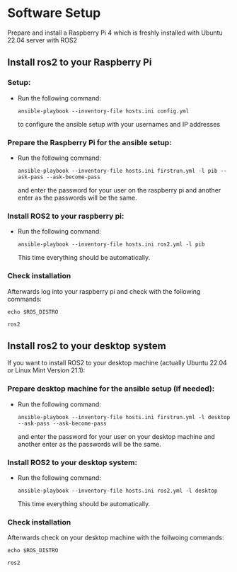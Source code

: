 # Software Setup

Prepare and install a Raspberry Pi 4 which is freshly installed with Ubuntu 22.04 server with ROS2

## Install ros2 to your Raspberry Pi

### Setup:

- Run the following command:

  ```ansible-playbook --inventory-file hosts.ini config.yml```

  to configure the ansible setup with your usernames and IP addresses

### Prepare the Raspberry Pi for the ansible setup:

- Run the following command:
  
  ```ansible-playbook --inventory-file hosts.ini firstrun.yml -l pib --ask-pass --ask-become-pass```

  and enter the password for your user on the raspberry pi and another enter as the passwords will be the same.

### Install ROS2 to your raspberry pi:

- Run the following command:

  ```ansible-playbook --inventory-file hosts.ini ros2.yml -l pib```

  This time everything should be automatically.

### Check installation

Afterwards log into your raspberry pi and check with the following commands:

  ```echo $ROS_DISTRO```

  ```ros2```

## Install ros2 to your desktop system

If you want to install ROS2 to your desktop machine (actually Ubuntu 22.04 or Linux Mint Version 21.1):

### Prepare desktop machine for the ansible setup (if needed):

- Run the following command:

  ```ansible-playbook --inventory-file hosts.ini firstrun.yml -l desktop --ask-pass --ask-become-pass```

  and enter the password for your user on your desktop machine and another enter as the passwords will be the same.

### Install ROS2 to your desktop system:

- Run the following command:

  ```ansible-playbook --inventory-file hosts.ini ros2.yml -l desktop```

  This time everything should be automatically.

### Check installation

Afterwards check on your desktop machine with the follwoing commands:

  ```echo $ROS_DISTRO```

  ```ros2```

